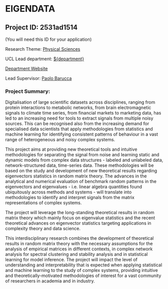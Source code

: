 # EIGENDATA

## Project ID: **2531ad1514**
(You will need this ID for your application)

Research Theme: [Physical Sciences](../themes/physical-sciences.md)

UCL Lead department: [${department}](../departments/computer-science.md)

[Department Website](https://www.ucl.ac.uk/computer-science)

Lead Supervisor: [Paolo Barucca](https://profiles.ucl.ac.uk/66462)

### Project Summary:

Digitalisation of large scientific datasets across disciplines, ranging from protein interactions to metabolic networks, from brain electromagnetic signals to climate time series, from financial markets to marketing data, has led to an increasing need for tools to extract signals from multiple noisy sources. This can be recognised also from the increasing demand for specialised data scientists that apply methodologies from statistics and machine learning for identifying consistent patterns of behaviour in a vast range of heterogeneous and noisy complex systems.
 
This project aims at providing new theoretical tools and intuitive methodologies for separating the signal from noise and learning static and dynamic models from complex data structures - labeled and unlabeled data, network-structured data, time-series data. These methodologies will be based on the study and development of new theoretical results regarding eigenvectors statistics in random matrix theory. The advances in the analytical and numerical evaluation of benchmark random patterns in the eigenvectors and eigenvalues - i.e. linear algebra quantities found ubiquitously across methods and systems - will translate into methodologies to identify and interpret signals from the matrix representations of complex systems.
 
The project will leverage the long-standing theoretical results in random matrix theory which mainly focus on eigenvalue statistics and the recent theoretical advances on eigenvector statistics targeting applications in complexity theory and data science.
 
This interdisciplinary research combines the development of theoretical results in random matrix theory with the necessary assumptions for the analysis of empirical matrices in different contexts, in complex network analysis for spectral clustering and stability analysis and in statistical learning for model inference. The project will impact the level of understanding and interpretability that is expected when applying statistical and machine learning to the study of complex systems, providing intuitive and theoretically-motivated methodologies of interest for a vast community of researchers in academia and in industry.
